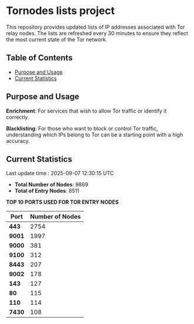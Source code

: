 # Tornodes lists project

This repository provides updated lists of IP addresses associated with Tor relay nodes. The lists are refreshed every 30 minutes to ensure they reflect the most current state of the Tor network.

## Table of Contents

- [Purpose and Usage](#purpose-and-usage)
- [Current Statistics](#current-statistics)


## Purpose and Usage

**Enrichment**: For services that wish to allow Tor traffic or identify it correctly.

**Blacklisting**: For those who want to block or control Tor traffic, understanding which IPs belong to Tor can be a starting point with a high accuracy.

## Current Statistics

Last update time : 2025-09-07 12:30:15 UTC

- **Total Number of Nodes**: 9869
- **Total of Entry Nodes**: 8511

**TOP 10 PORTS USED FOR TOR ENTRY NODES**

| **Port** | **Number of Nodes** |
|------|-----------------|
| **443**   | 2754  |
| **9001**   | 1997  |
| **9000**   | 381  |
| **9100**   | 312  |
| **8443**   | 207  |
| **9002**   | 178  |
| **143**   | 127  |
| **80**   | 115  |
| **110**   | 114  |
| **7430**   | 108  |

